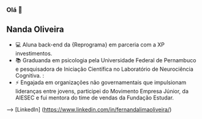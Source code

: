 ### Olá 👋

## Nanda Oliveira


- :computer: Aluna back-end da {Reprograma} em parceria com a XP investimentos. 
- :books: Graduanda em psicologia pela Universidade Federal de Pernambuco e pesquisadora de Iniciação Científica no Laboratório de Neurociência Cognitiva.  : 
- ⚡ Engajada em organizações não governamentais que impulsionam lideranças entre jovens, participei do Movimento Empresa Júnior, da AIESEC e fui mentora do time de vendas da Fundação Estudar.

--> [LinkedIn] (https://www.linkedin.com/in/fernandalimaoliveira/)
